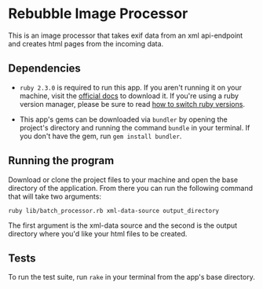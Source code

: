 # Rebubble Image Processor

This is an image processor that takes exif data from an xml api-endpoint and creates html pages from the incoming data.

## Dependencies
  * `ruby 2.3.0` is required to run this app.  If you aren't running it on your machine, visit the [official docs](https://www.ruby-lang.org/en/documentation/installation/) to download it.  If you're using a ruby version manager, please be sure to read [how to switch ruby versions](https://www.ruby-lang.org/en/documentation/installation/#managers).

  * This app's gems can be downloaded via `bundler` by opening the project's directory and running the command `bundle` in your terminal.  If you don't have the gem, run `gem install bundler`.

## Running the program

Download or clone the project files to your machine and open the base directory of the application.  From there you can run the following command that will take two arguments:

`ruby lib/batch_processor.rb xml-data-source output_directory`

The first argument is the xml-data source and the second is the output directory where you'd like your html files to be created.



## Tests

To run the test suite, run `rake` in your terminal from the app's base directory.
